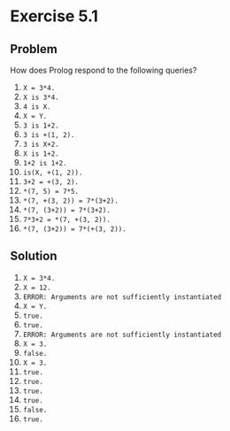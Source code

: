 # Exercise 5.1

## Problem

How does Prolog respond to the following queries?

1. `X = 3*4.`
2. `X is 3*4.`
3. `4 is X.`
4. `X = Y.`
5. `3 is 1+2.`
6. `3 is +(1, 2).`
7. `3 is X+2.`
8. `X is 1+2.`
9. `1+2 is 1+2.`
10. `is(X, +(1, 2)).`
11. `3+2 = +(3, 2).`
12. `*(7, 5) = 7*5.`
13. `*(7, +(3, 2)) = 7*(3+2).`
14. `*(7, (3+2)) = 7*(3+2).`
15. `7*3+2 = *(7, +(3, 2)).`
16. `*(7, (3+2)) = 7*(+(3, 2)).`

## Solution

1. `X = 3*4.`
2. `X = 12.`
3. `ERROR: Arguments are not sufficiently instantiated`
4. `X = Y.`
5. `true.`
6. `true.`
7. `ERROR: Arguments are not sufficiently instantiated`
8. `X = 3.`
9. `false.`
10. `X = 3.`
11. `true.`
12. `true.`
13. `true.`
14. `true.`
15. `false.`
16. `true.`
